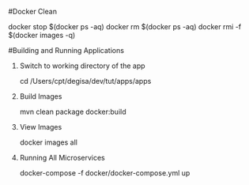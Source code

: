 #Docker Clean

docker stop $(docker ps -aq)
docker rm $(docker ps -aq)
docker rmi -f $(docker images -q)

#Building and Running Applications

1. Switch to working directory of the app

   cd /Users/cpt/degisa/dev/tut/apps/apps

2. Build Images

	mvn clean package docker:build
3. View Images

	docker images all

4. Running All Microservices

	docker-compose -f docker/docker-compose.yml up

